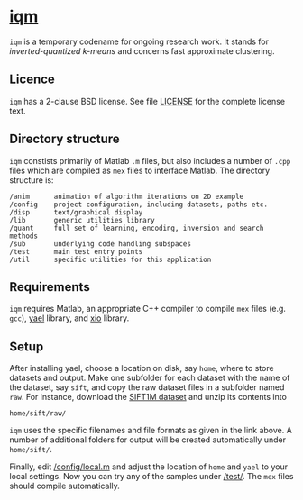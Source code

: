 # [iqm](https://github.com/iavr/iqm)

`iqm` is a temporary codename for ongoing research work. It stands for *inverted-quantized k-means* and concerns fast approximate clustering.

Licence
-------

`iqm` has a 2-clause BSD license. See file [LICENSE](/LICENSE) for the complete license text.

Directory structure
-------------------

`iqm` constists primarily of Matlab `.m` files, but also includes a number of `.cpp` files which are compiled as `mex` files to interface Matlab. The directory structure is:

	/anim      animation of algorithm iterations on 2D example
	/config    project configuration, including datasets, paths etc.
	/disp      text/graphical display
	/lib       generic utilities library
	/quant     full set of learning, encoding, inversion and search methods
	/sub       underlying code handling subspaces
	/test      main test entry points
	/util      specific utilities for this application

Requirements
------------

`iqm` requires Matlab, an appropriate C++ compiler to compile `mex` files (e.g. `gcc`), [yael](http://yael.gforge.inria.fr/) library, and [xio](http://github.com/iavr/xio/) library.

Setup
-----

After installing yael, choose a location on disk, say `home`, where to store datasets and output. Make one subfolder for each dataset with the name of the dataset, say `sift`, and copy the raw dataset files in a subfolder named `raw`. For instance, download the [SIFT1M dataset](http://corpus-texmex.irisa.fr/) and unzip its contents into

	home/sift/raw/

`iqm` uses the specific filenames and file formats as given in the link above. A number of additional folders for output will be created automatically under `home/sift/`.

Finally, edit [/config/local.m](/config/local.m) and adjust the location of `home` and `yael` to your local settings. Now you can try any of the samples under [/test/](/test/). The `mex` files should compile automatically.
